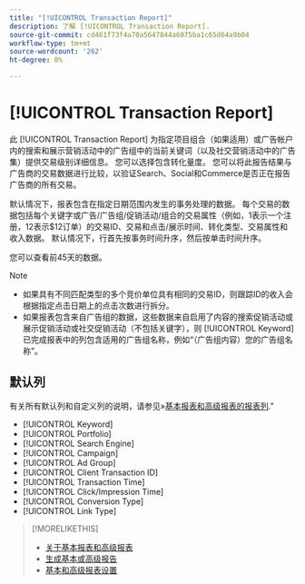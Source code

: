 ```yaml
---
title: "[!UICONTROL Transaction Report]"
description: 了解 [!UICONTROL Transaction Report].
source-git-commit: cd461f73f4a70a5647844a6075ba1c65d64a9b04
workflow-type: tm+mt
source-wordcount: '262'
ht-degree: 0%

---
```


# [!UICONTROL Transaction Report]

此 [!UICONTROL Transaction Report] 为指定项目组合（如果适用）或广告帐户内的搜索和展示营销活动中的广告组中的当前关键词（以及社交营销活动中的广告集）提供交易级别详细信息。 您可以选择包含转化量度。 您可以将此报告结果与广告商的交易数据进行比较，以验证Search、Social和Commerce是否正在报告广告商的所有交易。

默认情况下，报表包含在指定日期范围内发生的事务处理的数据。 每个交易的数据包括每个关键字或广告/广告组/促销活动/组合的交易属性（例如，1表示一个注册，12表示$12订单）的交易ID、交易和点击/展示时间、转化类型、交易属性和收入数据。 默认情况下，行首先按事务时间升序，然后按单击时间升序。

您可以查看前45天的数据。

>[!NOTE]
>
>* 如果具有不同匹配类型的多个竞价单位具有相同的交易ID，则跟踪ID的收入会根据指定点击日期上的点击次数进行拆分。
>* 如果报表包含来自广告组的数据，这些数据来自启用了内容的搜索促销活动或展示促销活动或社交促销活动（不包括关键字），则 [!UICONTROL Keyword] 已完成报表中的列包含适用的广告组名称，例如“（广告组内容）您的广告组名称”。


## 默认列

有关所有默认列和自定义列的说明，请参见»[基本报表和高级报表的报表列](basic-advanced-report-columns.md).”

* [!UICONTROL Keyword]
* [!UICONTROL Portfolio]
* [!UICONTROL Search Engine]
* [!UICONTROL Campaign]
* [!UICONTROL Ad Group]
* [!UICONTROL Client Transaction ID]
* [!UICONTROL Transaction Time]
* [!UICONTROL Click/Impression Time]
* [!UICONTROL Conversion Type]
* [!UICONTROL Link Type]

>[!MORELIKETHIS]
>
>* [关于基本报表和高级报表](basic-advanced-report-about.md)
>* [生成基本或高级报告](basic-advanced-report-generate.md)
>* [基本和高级报表设置](basic-advanced-report-settings.md)

